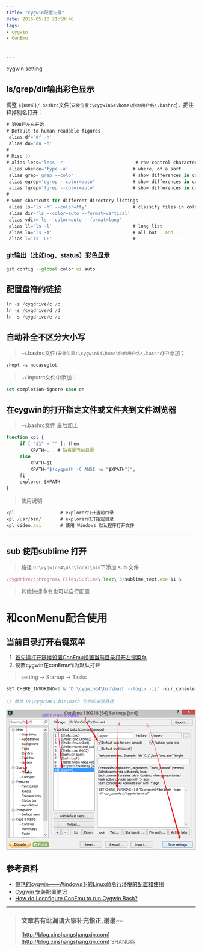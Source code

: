 ```yaml
---
title: "cygwin配置记录"
date: 2015-05-10 21:59:46
tags:
- cygwin
- ConEmu


---
```


cygwin setting
<!-- more -->



## ls/grep/dir输出彩色显示
调整 `${HOME}/.bashrc`文件(`安装位置:\cygwin64\home\你的用户名\.bashrc`)，把注释掉别名打开：

```js
# 第98行左右开始
# Default to human readable figures
 alias df='df -h'
 alias du='du -h'
#
# Misc :)
# alias less='less -r'                          # raw control characters
 alias whence='type -a'                        # where, of a sort
 alias grep='grep --color'                     # show differences in colour
 alias egrep='egrep --color=auto'              # show differences in colour
 alias fgrep='fgrep --color=auto'              # show differences in colour
#
# Some shortcuts for different directory listings
 alias ls='ls -hF --color=tty'                 # classify files in colour
 alias dir='ls --color=auto --format=vertical'
 alias vdir='ls --color=auto --format=long'
 alias ll='ls -l'                              # long list
 alias la='ls -A'                              # all but . and ..
 alias l='ls -CF'                              #
```

### git输出（比如log、status）彩色显示

```js
git config --global color.ui auto
```
## 配置盘符的链接
```js
ln -s /cygdrive/c /c
ln -s /cygdrive/d /d
ln -s /cygdrive/e /e
```

## 自动补全不区分大小写
> ~/.bashrc文件(`安装位置:\cygwin64\home\你的用户名\.bashrc`)中添加：
```js
shopt -s nocaseglob
```
> ~/.inputrc文件中添加：
```js
set completion-ignore-case on
```

## 在cygwin的打开指定文件或文件夹到文件浏览器
> ~/.bashrc文件 最后加上
```js
function xpl {
     if [ "$1" = "" ]; then
         XPATH=.   # 缺省是当前目录
     else
         XPATH=$1
         XPATH="$(cygpath -C ANSI -w "$XPATH")";
     fi
     explorer $XPATH
}
```
> 使用说明
```js
xpl                 # explorer打开当前目录
xpl /usr/bin/       # explorer打开指定目录
xpl video.avi       # 使用 Windows 默认程序打开文件
```
----------

## sub 使用sublime 打开
> 路径 `D:\cygwin64\usr\local\bin`下添加 sub 文件
```js
/cygdrive/c/Program\ Files/Sublime\ Text\ 3/sublime_text.exe $1 &
```
> 其他快捷命令也可以自行配置

# 和conMenu配合使用
## 当前目录打开右键菜单
1. [首先请打开链接设置ConEmu设置当前目录打开右键菜单](http://blog.xinshangshangxin.com/2015/02/22/ConEmu%E8%AE%BE%E7%BD%AE%E5%BD%93%E5%89%8D%E7%9B%AE%E5%BD%95%E6%89%93%E5%BC%80/)
2. 设置cygwin在conEmu作为默认打开
>   setting -> Startup -> Tasks
```js
SET CHERE_INVOKING=1 & "D:\cygwin64\bin\bash --login -ii" -cur_console:t:"cygwin terminal"

// 替换 D:\cygwin64\bin\bash 为你的安装路径
```
![配置图片~~](/img/conemu/cc.png)




## 参考资料

- [惊艳的cygwin——Windows下的Linux命令行环境的配置和使用](http://oldratlee.com/post/2012-12-22/stunning-cygwin)
- [Cygwin 安装配置笔记](http://www.joshuazhang.net/posts/2014/cygwin-cfg-note.html#_3)
- [How do I configure ConEmu to run Cygwin Bash?](https://superuser.com/questions/591206/how-do-i-configure-conemu-to-run-cygwin-bash)


-----------------------

> ### 文章若有纰漏请大家补充指正,谢谢~~
> [http://blog.xinshangshangxin.com](http://blog.xinshangshangxin.com) SHANG殇

